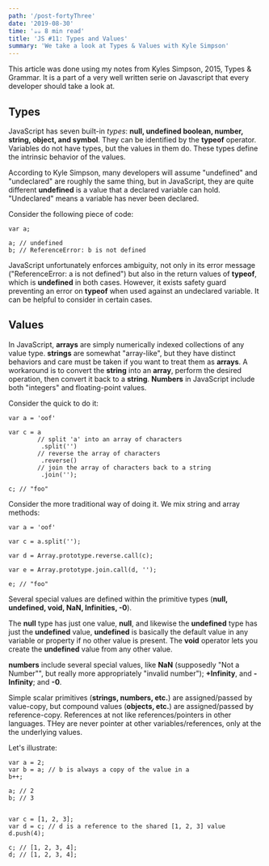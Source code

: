 ```yaml
---
path: '/post-fortyThree'
date: '2019-08-30'
time: '☕️☕️ 8 min read'
title: 'JS #11: Types and Values'
summary: 'We take a look at Types & Values with Kyle Simpson'
---
```


This article was done using my notes from Kyles Simpson, 2015, Types & Grammar. It is a part of a very well written serie on Javascript that every developer should take a look at.

## Types

JavaScript has seven built-in _types_: **null, undefined boolean, number, string, object, and symbol**. They can be identified by the **typeof** operator. Variables do not have types, but the values in them do. These types define the intrinsic behavior of the values.

According to Kyle Simpson, many developers will assume "undefined" and "undeclared" are roughly the same thing, but in JavaScript, they are quite different **undefined** is a value that a declared variable can hold. "Undeclared" means a variable has never been declared.

Consider the following piece of code:

```
var a;

a; // undefined
b; // ReferenceError: b is not defined
```

JavaScript unfortunately enforces ambiguity, not only in its error message ("ReferenceError: a is not defined") but also in the return values of **typeof**, which is **undefined** in both cases. However, it exists safety guard preventing an error on **typeof** when used against an undeclared variable. It can be helpful to consider in certain cases.

## Values

In JavaScript, **arrays** are simply numerically indexed collections of any value type. **strings** are somewhat "array-like", but they have distinct behaviors and care must be taken if you want to treat them as **arrays**. A workaround is to convert the **string** into an **array**, perform the desired operation, then convert it back to a **string**. **Numbers** in JavaScript include both "integers" and floating-point values.

Consider the quick to do it:

```
var a = 'oof'

var c = a
        // split 'a' into an array of characters
         .split('')
        // reverse the array of characters
         .reverse()
        // join the array of characters back to a string
         .join('');

c; // "foo"

```

Consider the more traditional way of doing it. We mix string and array methods:

```
var a = 'oof'

var c = a.split('');

var d = Array.prototype.reverse.call(c);

var e = Array.prototype.join.call(d, '');

e; // "foo"

```

Several special values are defined within the primitive types (**null, undefined, void, NaN, Infinities, -0**).

The **null** type has just one value, **null**, and likewise the **undefined** type has just the **undefined** value, **undefined** is basically the default value in any variable or property if no other value is present. The **void** operator lets you create the **undefined** value from any other value.

**numbers** include several special values, like **NaN** (supposedly "Not a Number"", but really more appropriately "invalid number"); **+Infinity**, and **-Infinity**; and **-0**.

Simple scalar primitives (**strings, numbers, etc.**) are assigned/passed by value-copy, but compound values (**objects, etc.**) are assigned/passed by reference-copy. References at not like references/pointers in other languages. THey are never pointer at other variables/references, only at the the underlying values.

Let's illustrate:

```
var a = 2;
var b = a; // b is always a copy of the value in a
b++;

a; // 2
b; // 3


var c = [1, 2, 3];
var d = c; // d is a reference to the shared [1, 2, 3] value
d.push(4);

c; // [1, 2, 3, 4];
d; // [1, 2, 3, 4];

```
